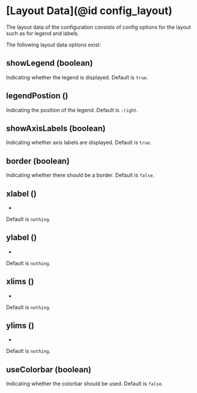 # [Layout Data](@id config_layout)

The layout data of the configuration consists of config options for the layout such as for legend and labels. 

The following layout data options exist:

## showLegend (boolean)
Indicating whether the legend is displayed.
Default is `true`.

## legendPostion ()
Indicating the position of the legend.
Default is `:right`.

## showAxisLabels (boolean)
Indicating whether axis labels are displayed.
Default is `true`.

## border (boolean)
Indicating whether there should be a border.
Default is `false`.

## xlabel ()
-
Default is `nothing`.

## ylabel ()
-
Default is `nothing`.

## xlims ()
-
Default is `nothing`.

## ylims ()
-
Default is `nothing`.

## useColorbar (boolean)
Indicating whether the colorbar should be used.
Default is `false`.